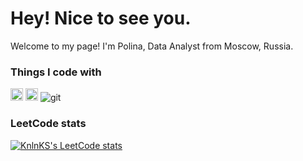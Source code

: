 # Hey! Nice to see you.

Welcome to my page!
I'm Polina, Data Analyst from  Moscow, Russia.

<h3>Things I code with</h3>
<p>
  <img alt="Python" src="https://upload.wikimedia.org/wikipedia/commons/thumb/f/f8/Python_logo_and_wordmark.svg/2560px-Python_logo_and_wordmark.svg.png" width="20"/>  
  <img alt="SQL" src="https://seeklogo.com/images/P/postgre-sql-logo-600AD1A66B-seeklogo.com.png" width="20"/>  
  <img alt="git" src="https://img.shields.io/badge/-Git-F05032?style=flat-square&logo=git&logoColor=white" />
  
</p>

### LeetCode stats
[![KnlnKS's LeetCode stats](https://leetcode-stats-six.vercel.app/api?username=pluf&theme=dark)](https://github.com/TanasevichPS/projects)
